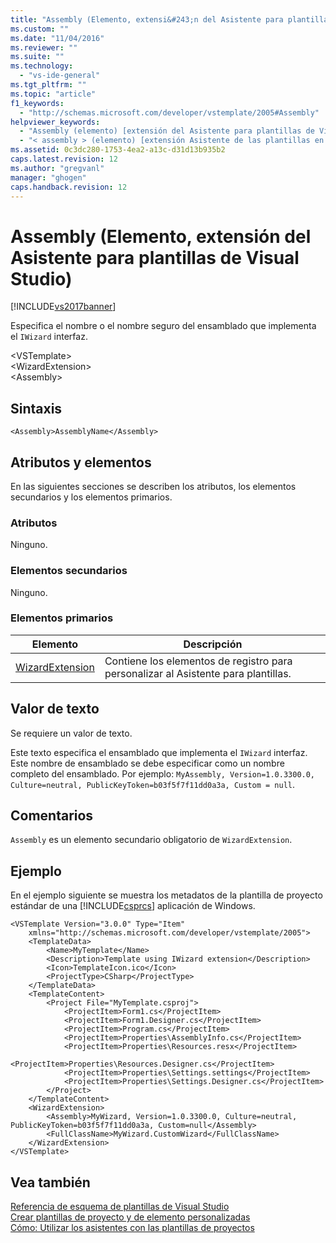 ```yaml
---
title: "Assembly (Elemento, extensi&#243;n del Asistente para plantillas de Visual Studio) | Microsoft Docs"
ms.custom: ""
ms.date: "11/04/2016"
ms.reviewer: ""
ms.suite: ""
ms.technology: 
  - "vs-ide-general"
ms.tgt_pltfrm: ""
ms.topic: "article"
f1_keywords: 
  - "http://schemas.microsoft.com/developer/vstemplate/2005#Assembly"
helpviewer_keywords: 
  - "Assembly (elemento) [extensión del Asistente para plantillas de Visual Studio]"
  - "< assembly > (elemento) [extensión Asistente de las plantillas en Visual Studio]"
ms.assetid: 0c3dc280-1753-4ea2-a13c-d31d13b935b2
caps.latest.revision: 12
ms.author: "gregvanl"
manager: "ghogen"
caps.handback.revision: 12
---
```

# Assembly (Elemento, extensi&#243;n del Asistente para plantillas de Visual Studio)
[!INCLUDE[vs2017banner](../code-quality/includes/vs2017banner.md)]

Especifica el nombre o el nombre seguro del ensamblado que implementa el `IWizard` interfaz.  
  
 \<VSTemplate\>  
\<WizardExtension\>  
\<Assembly\>  
  
## Sintaxis  
  
```  
<Assembly>AssemblyName</Assembly>  
```  
  
## Atributos y elementos  
 En las siguientes secciones se describen los atributos, los elementos secundarios y los elementos primarios.  
  
### Atributos  
 Ninguno.  
  
### Elementos secundarios  
 Ninguno.  
  
### Elementos primarios  
  
|Elemento|Descripción|  
|--------------|-----------------|  
|[WizardExtension](../extensibility/wizardextension-element-visual-studio-templates.md)|Contiene los elementos de registro para personalizar al Asistente para plantillas.|  
  
## Valor de texto  
 Se requiere un valor de texto.  
  
 Este texto especifica el ensamblado que implementa el `IWizard` interfaz. Este nombre de ensamblado se debe especificar como un nombre completo del ensamblado. Por ejemplo: `MyAssembly, Version=1.0.3300.0, Culture=neutral, PublicKeyToken=b03f5f7f11dd0a3a, Custom = null`.  
  
## Comentarios  
 `Assembly` es un elemento secundario obligatorio de `WizardExtension`.  
  
## Ejemplo  
 En el ejemplo siguiente se muestra los metadatos de la plantilla de proyecto estándar de una [!INCLUDE[csprcs](../data-tools/includes/csprcs_md.md)] aplicación de Windows.  
  
```  
<VSTemplate Version="3.0.0" Type="Item"  
    xmlns="http://schemas.microsoft.com/developer/vstemplate/2005">  
    <TemplateData>  
        <Name>MyTemplate</Name>  
        <Description>Template using IWizard extension</Description>  
        <Icon>TemplateIcon.ico</Icon>  
        <ProjectType>CSharp</ProjectType>  
    </TemplateData>  
    <TemplateContent>  
        <Project File="MyTemplate.csproj">  
            <ProjectItem>Form1.cs</ProjectItem>  
            <ProjectItem>Form1.Designer.cs</ProjectItem>  
            <ProjectItem>Program.cs</ProjectItem>  
            <ProjectItem>Properties\AssemblyInfo.cs</ProjectItem>  
            <ProjectItem>Properties\Resources.resx</ProjectItem>  
            <ProjectItem>Properties\Resources.Designer.cs</ProjectItem>  
            <ProjectItem>Properties\Settings.settings</ProjectItem>  
            <ProjectItem>Properties\Settings.Designer.cs</ProjectItem>  
        </Project>  
    </TemplateContent>  
    <WizardExtension>  
        <Assembly>MyWizard, Version=1.0.3300.0, Culture=neutral, PublicKeyToken=b03f5f7f11dd0a3a, Custom=null</Assembly>  
        <FullClassName>MyWizard.CustomWizard</FullClassName>  
    </WizardExtension>  
</VSTemplate>  
```  
  
## Vea también  
 [Referencia de esquema de plantillas de Visual Studio](../extensibility/visual-studio-template-schema-reference.md)   
 [Crear plantillas de proyecto y de elemento personalizadas](../ide/creating-project-and-item-templates.md)   
 [Cómo: Utilizar los asistentes con las plantillas de proyectos](../extensibility/how-to-use-wizards-with-project-templates.md)